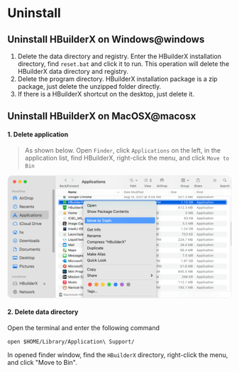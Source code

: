 # Uninstall

## Uninstall HBuilderX on Windows@windows

1. Delete the data directory and registry. Enter the HBuilderX installation directory, find `reset.bat` and click it to run. This operation will delete the HBuilderX data directory and registry.
2. Delete the program directory. HBuilderX installation package is a zip package, just delete the unzipped folder directly.
3. If there is a HBuilderX shortcut on the desktop, just delete it.

## Uninstall HBuilderX on MacOSX@macosx

#### 1. Delete application

> As shown below. Open `Finder`, click `Applications` on the left, in the application list, find HBuilderX, right-click the menu, and click `Move to Bin`

<img src="/static/snapshots/tutorial/install_macosx/mac_uninstall_en.png" style="zoom: 50%; border:1px solid #eee; border-radius: 20px;" />

#### 2. Delete data directory

Open the terminal and enter the following command

```
open $HOME/Library/Application\ Support/
```

In opened finder window, find the `HBuilderX` directory, right-click the menu, and click "Move to Bin".
